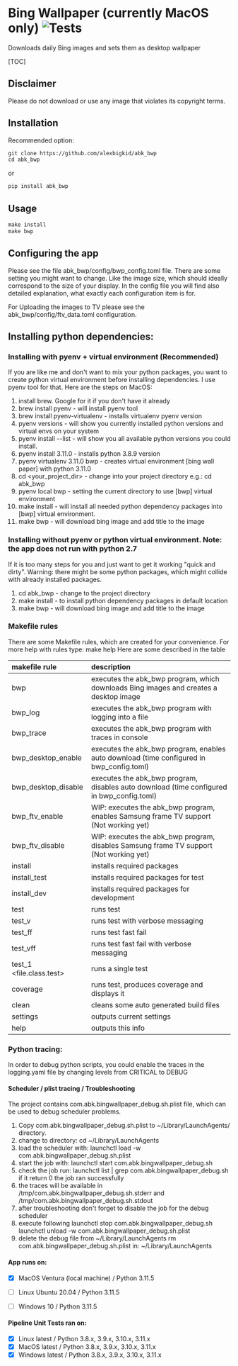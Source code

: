 # Bing Wallpaper (currently MacOS only) ![Tests](https://github.com/alexbigkid/abk_bwp/actions/workflows/pipeline.yml/badge.svg)
Downloads daily Bing images and sets them as desktop wallpaper

[TOC]


## Disclaimer
Please do not download or use any image that violates its copyright terms.


## Installation
Recommended option:
```html
git clone https://github.com/alexbigkid/abk_bwp
cd abk_bwp
```
or
```html
pip install abk_bwp
```


## Usage
```html
make install
make bwp
```


## Configuring the app
Please see the file abk_bwp/config/bwp_config.toml file. There are some setting you might want to change.
Like the image size, which should ideally correspond to the size of your display.
In the config file you will find also detailed explanation, what exactly each configuration item is for.

For Uploading the images to TV please see the abk_bwp/config/ftv_data.toml configuration.


## Installing python dependencies:
### Installing with pyenv + virtual environment (Recommended)
If you are like me and don't want to mix your python packages, you want to create python virtual environment before installing dependencies.
I use pyenv tool for that. Here are the steps on MacOS:
1. install brew. Google for it if you don't have it already
2. brew install pyenv - will install pyenv tool
3. brew install pyenv-virtualenv - installs virtualenv pyenv version
4. pyenv versions - will show you currently installed python versions and virtual envs on your system
5. pyenv install --list - will show you all available python versions you could install.
6. pyenv install 3.11.0 - installs python 3.8.9 version
7. pyenv virtualenv 3.11.0 bwp - creates virtual environment [bing wall paper] with python 3.11.0
8. cd <your_project_dir> - change into your project directory e.g.: cd abk_bwp
9. pyenv local bwp - setting the current directory to use [bwp] virtual environment
10. make install - will install all needed python dependency packages into [bwp] virtual environment.
11. make bwp - will download bing image and add title to the image


### Installing without pyenv or python virtual environment. Note: the app does not run with python 2.7
If it is too many steps for you and just want to get it working "quick and dirty".
Warning: there might be some python packages, which might collide with already installed packages.
1. cd abk_bwp - change to the project directory
2. make install - to install python dependency packages in default location
3. make bwp - will download bing image and add title to the image


### Makefile rules
There are some Makefile rules, which are created for your convenience. For more help with rules type: make help
Here are some described in the table

| makefile rule            | description                                                                               |
| :----------------------- | :---------------------------------------------------------------------------------------- |
| bwp                      | executes the abk_bwp program, which downloads Bing images and creates a desktop image     |
| bwp_log                  | executes the abk_bwp program with logging into a file                                     |
| bwp_trace                | executes the abk_bwp program with traces in console                                       |
| bwp_desktop_enable       | executes the abk_bwp program, enables auto download (time configured in bwp_config.toml)  |
| bwp_desktop_disable      | executes the abk_bwp program, disables auto download (time configured in bwp_config.toml) |
| bwp_ftv_enable           | WIP: executes the abk_bwp program, enables Samsung frame TV support (Not working yet)     |
| bwp_ftv_disable          | WIP: executes the abk_bwp program, disables Samsung frame TV support (Not working yet)    |
| install                  | installs required packages                                                                |
| install_test             | installs required packages for test                                                       |
| install_dev              | installs required packages for development                                                |
| test                     | runs test                                                                                 |
| test_v                   | runs test with verbose messaging                                                          |
| test_ff                  | runs test fast fail                                                                       |
| test_vff                 | runs test fast fail with verbose messaging                                                |
| test_1 <file.class.test> | runs a single test                                                                        |
| coverage                 | runs test, produces coverage and displays it                                              |
| clean                    | cleans some auto generated build files                                                    |
| settings                 | outputs current settings                                                                  |
| help                     | outputs this info                                                                         |


### Python tracing:
In order to debug python scripts, you could enable the traces in the
logging.yaml file by changing levels from CRITICAL to DEBUG


#### Scheduler / plist tracing / Troubleshooting
The project contains com.abk.bingwallpaper_debug.sh.plist file, which can be used to debug scheduler problems.
1. Copy com.abk.bingwallpaper_debug.sh.plist to ~/Library/LaunchAgents/ directory.
2. change to directory: cd ~/Library/LaunchAgents
3. load the scheduler with: launchctl load -w com.abk.bingwallpaper_debug.sh.plist
4. start the job with: launchctl start com.abk.bingwallpaper_debug.sh
5. check the job run: launchctl list | grep com.abk.bingwallpaper_debug.sh
   if it return 0 the job ran successfully
6. the traces will be available in
   /tmp/com.abk.bingwallpaper_debug.sh.stderr
   and
   /tmp/com.abk.bingwallpaper_debug.sh.stdout
7. after troubleshooting don't forget to disable the job for the debug scheduler
8. execute following
   launchctl stop com.abk.bingwallpaper_debug.sh
   launchctl unload -w com.abk.bingwallpaper_debug.sh.plist
9. delete the debug file from ~/Library/LaunchAgents
   rm com.abk.bingwallpaper_debug.sh.plist in: ~/Library/LaunchAgents


#### App runs on:
- [x] MacOS Ventura (local machine) / Python 3.11.5
- [ ] Linux Ubuntu 20.04  / Python 3.11.5
- [ ] Windows 10 / Python 3.11.5


#### Pipeline Unit Tests ran on:
- [x] Linux latest / Python 3.8.x, 3.9.x, 3.10.x, 3.11.x
- [x] MacOS latest / Python 3.8.x, 3.9.x, 3.10.x, 3.11.x
- [x] Windows latest / Python 3.8.x, 3.9.x, 3.10.x, 3.11.x
